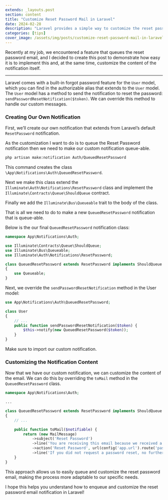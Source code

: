 ```yaml
---
extends: _layouts.post
section: content
title: "Customize Reset Password Mail in Laravel"
date: 2024-02-28
description: "Laravel provides a simple way to customize the reset password mail. In this article, we will see how to customize the reset password mail in Laravel."
categories: [tips]
cover_image: /assets/img/posts/customize-reset-password-mail-in-laravel.webp
---
```


Recently at my job, we encountered a feature that queues the reset password email, and I decided to create this post to demonstrate how easy it is to implement this and, at the same time, customize the content of the notification itself.

---

Laravel comes with a built-in forgot password feature for the `User` model, which you can find in the authorizable alias that extends to the `User` model. The `User` model has a method to send the notification to reset the password: `sendPasswordResetNotification($token)`. We can override this method to handle our custom messages.

### Creating Our Own Notification

First, we’ll create our own notification that extends from Laravel’s default `ResetPassword` notification.

As the customization I want to do is to queue the Reset Password notification then we need to make our custom notification queue-able.

```bash
php artisan make:notification Auth/QueuedResetPassword
```

This command creates the class `\App\Notifications\Auth\QueuedResetPassword`.

Next we make this class extend the `Illuminate\Auth\Notifications\ResetPassword` class and implement the `Illuminate\Contracts\Queue\ShouldQueue` contract.

Finally we add the `Illuminate\Bus\Queueable` trait to the body of the class.

That is all we need to do to make a new `QueuedResetPassword` notification that is queue-able.

Below is the our final `QueuedResetPassword` notification class:

```php
namespace App\Notifications\Auth;

use Illuminate\Contracts\Queue\ShouldQueue;
use Illuminate\Bus\Queueable;
use Illuminate\Auth\Notifications\ResetPassword;

class QueuedResetPassword extends ResetPassword implements ShouldQueue
{
    use Queueable;
}
```

Next, we override the `sendPasswordResetNotification` method in the User model:

```php
use App\Notifications\Auth\QueuedResetPassword;

class User
{
    // ...
    public function sendPasswordResetNotification($token) {
        $this->notify(new QueuedResetPassword($token));
    }
}
```

Make sure to import our custom notification.

### Customizing the Notification Content

Now that we have our custom notification, we can customize the content of the email. We can do this by overriding the `toMail` method in the `QueuedResetPassword` class.

```php
namespace App\Notifications\Auth;

...

class QueuedResetPassword extends ResetPassword implements ShouldQueue
{
    // ...

    public function toMail($notifiable) {
        return (new MailMessage)
            ->subject('Reset Password')
            ->line('You are receiving this email because we received a password reset request for your account.')
            ->action('Reset Password', url(config('app.url').route('password.reset', $this->token, false)))
            ->line('If you did not request a password reset, no further action is required.');
    }
}
```

This approach allows us to easily queue and customize the reset password email, making the process more adaptable to our specific needs.

I hope this helps you understand how to enqueue and customize the reset password email notification in Laravel!

